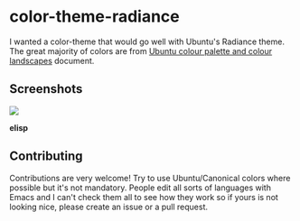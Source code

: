 # color-theme-radiance

I wanted a color-theme that would go well with Ubuntu's Radiance
theme. The great majority of colors are from [Ubuntu colour palette and
colour landscapes][1] document.

## Screenshots

<a href="http://i.imgur.com/srabm.png"><img
src="http://i.imgur.com/uZzVv.png" /></a>

**elisp**

## Contributing

Contributions are very welcome! Try to use Ubuntu/Canonical colors where
possible but it's not mandatory. People edit all sorts of languages
with Emacs and I can't check them all to see how they work so if yours
is not looking nice, please create an issue or a pull request.

[1]:http://design.canonical.com/brand/5.%20Ubuntu%20colour%20palettes%20and%20colour%20landscape.pdf

